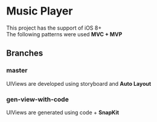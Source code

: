 # Music Player
This project has the support of iOS 8+  
The following patterns were used **MVC + MVP**

## Branches
### master
UIViews are developed using storyboard and **Auto Layout**
### gen-view-with-code
UIViews are generated using code + **SnapKit**

